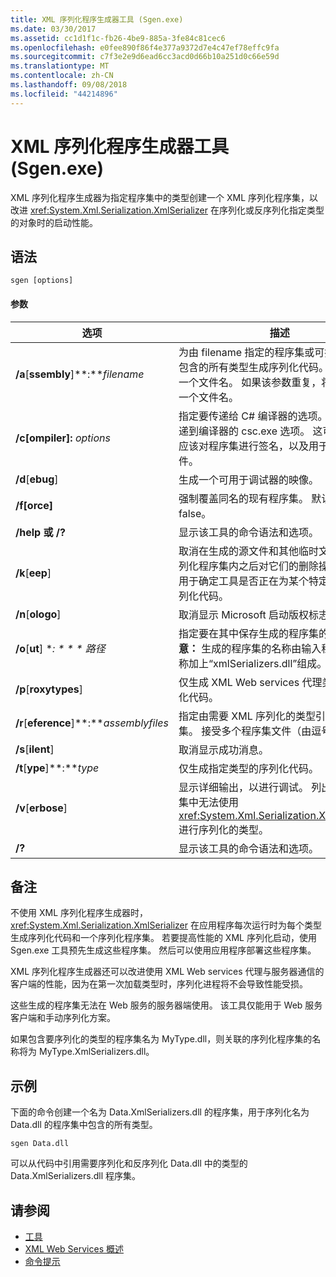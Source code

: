 ```yaml
---
title: XML 序列化程序生成器工具 (Sgen.exe)
ms.date: 03/30/2017
ms.assetid: cc1d1f1c-fb26-4be9-885a-3fe84c81cec6
ms.openlocfilehash: e0fee890f86f4e377a9372d7e4c47ef78effc9fa
ms.sourcegitcommit: c7f3e2e9d6ead6cc3acd0d66b10a251d0c66e59d
ms.translationtype: MT
ms.contentlocale: zh-CN
ms.lasthandoff: 09/08/2018
ms.locfileid: "44214896"
---
```

# <a name="xml-serializer-generator-tool-sgenexe"></a>XML 序列化程序生成器工具 (Sgen.exe)
XML 序列化程序生成器为指定程序集中的类型创建一个 XML 序列化程序集，以改进 <xref:System.Xml.Serialization.XmlSerializer> 在序列化或反序列化指定类型的对象时的启动性能。  
  
## <a name="syntax"></a>语法  
  
```  
sgen [options]  
```  
  
#### <a name="parameters"></a>参数  
  
|选项|描述|  
|------------|-----------------|  
|**/a**[**ssembly**]**:***filename*|为由 filename 指定的程序集或可执行文件中包含的所有类型生成序列化代码。 只能提供一个文件名。 如果该参数重复，将使用最后一个文件名。|  
|**/c[ompiler]:** *options*|指定要传递给 C# 编译器的选项。 支持所有传递到编译器的 csc.exe 选项。 这可用于指定应该对程序集进行签名，以及用于指定密钥文件。|  
|**/d**[**ebug**]|生成一个可用于调试器的映像。|  
|**/f[orce]**|强制覆盖同名的现有程序集。 默认值为 false。|  
|**/help 或 /?**|显示该工具的命令语法和选项。|  
|**/k**[**eep**]|取消在生成的源文件和其他临时文件编译到序列化程序集内之后对它们的删除操作。 这可用于确定工具是否正在为某个特定类型生成序列化代码。|  
|**/n**[**ologo**]|取消显示 Microsoft 启动版权标志。|  
|**/o**[**ut**] **: * * * 路径*|指定要在其中保存生成的程序集的目录。 **注意：** 生成的程序集的名称由输入程序集的名称加上“xmlSerializers.dll”组成。|  
|**/p**[**roxytypes**]|仅生成 XML Web services 代理类型的序列化代码。|  
|**/r**[**eference**]**:***assemblyfiles*|指定由需要 XML 序列化的类型引用的程序集。 接受多个程序集文件（由逗号分隔）。|  
|**/s**[**ilent**]|取消显示成功消息。|  
|**/t**[**ype**]**:***type*|仅生成指定类型的序列化代码。|  
|**/v**[**erbose**]|显示详细输出，以进行调试。 列出目标程序集中无法使用 <xref:System.Xml.Serialization.XmlSerializer> 进行序列化的类型。|  
|**/?**|显示该工具的命令语法和选项。|  
  
## <a name="remarks"></a>备注  
 不使用 XML 序列化程序生成器时，<xref:System.Xml.Serialization.XmlSerializer> 在应用程序每次运行时为每个类型生成序列化代码和一个序列化程序集。 若要提高性能的 XML 序列化启动，使用 Sgen.exe 工具预先生成这些程序集。 然后可以使用应用程序部署这些程序集。  
  
 XML 序列化程序生成器还可以改进使用 XML Web services 代理与服务器通信的客户端的性能，因为在第一次加载类型时，序列化进程将不会导致性能受损。  
  
 这些生成的程序集无法在 Web 服务的服务器端使用。 该工具仅能用于 Web 服务客户端和手动序列化方案。  
  
 如果包含要序列化的类型的程序集名为 MyType.dll，则关联的序列化程序集的名称将为 MyType.XmlSerializers.dll。  
  
## <a name="examples"></a>示例  
 下面的命令创建一个名为 Data.XmlSerializers.dll 的程序集，用于序列化名为 Data.dll 的程序集中包含的所有类型。  
  
```  
sgen Data.dll   
```  
  
 可以从代码中引用需要序列化和反序列化 Data.dll 中的类型的 Data.XmlSerializers.dll 程序集。  
  
## <a name="see-also"></a>请参阅

- [工具](../../../docs/framework/tools/index.md)  
- [XML Web Services 概述](https://msdn.microsoft.com/library/9db0c7b8-bca6-462b-9be5-f5f9a7f05a4d)  
- [命令提示](../../../docs/framework/tools/developer-command-prompt-for-vs.md)

